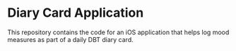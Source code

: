 # Diary Card Application

This repository contains the code for an iOS application that helps log mood measures as part of a daily DBT diary card. 
